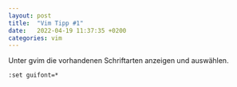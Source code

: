 ```yaml
---
layout: post
title:  "Vim Tipp #1"
date:   2022-04-19 11:37:35 +0200
categories: vim 
---
```


Unter gvim die vorhandenen Schriftarten anzeigen und auswählen.

`:set guifont=*`
